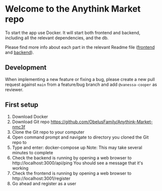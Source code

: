 # Welcome to the Anythink Market repo

To start the app use Docker. It will start both frontend and backend, including all the relevant dependencies, and the db.

Please find more info about each part in the relevant Readme file ([frontend](frontend/readme.md) and [backend](backend/README.md)).

## Development

When implementing a new feature or fixing a bug, please create a new pull request against `main` from a feature/bug branch and add `@vanessa-cooper` as reviewer.

## First setup

1. Download Docker
2. Download Git repo https://github.com/ObelusFamily/Anythink-Market-nmc3f
3. Clone the Git repo to your computer
4. Open command prompt and navigate to directory you cloned the Git repo to
5. Type and enter: docker-compose up
Note: This may take several minutes to complete
6. Check the backend is running by opening a web browser to http://localhost:3000/api/ping
You should see a message that it's working
7. Check the frontend is running by opening a web browser to http://localhost:3001/register
8. Go ahead and register as a user